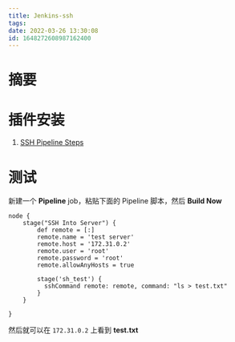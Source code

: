 ```yaml
---
title: Jenkins-ssh
tags: 
date: 2022-03-26 13:30:08
id: 1648272608987162400
---
```

# 摘要



# 插件安装

1. [SSH Pipeline Steps](https://plugins.jenkins.io/ssh-steps) 

# 测试

新建一个 **Pipeline** job，粘贴下面的 Pipeline 脚本，然后 **Build Now** 

```
node {
    stage("SSH Into Server") {
        def remote = [:]
        remote.name = 'test server'
        remote.host = '172.31.0.2'
        remote.user = 'root'
        remote.password = 'root'
        remote.allowAnyHosts = true

        stage('sh_test') {
          sshCommand remote: remote, command: "ls > test.txt"
        }
    }

}
```

然后就可以在 `172.31.0.2` 上看到 **test.txt** 



